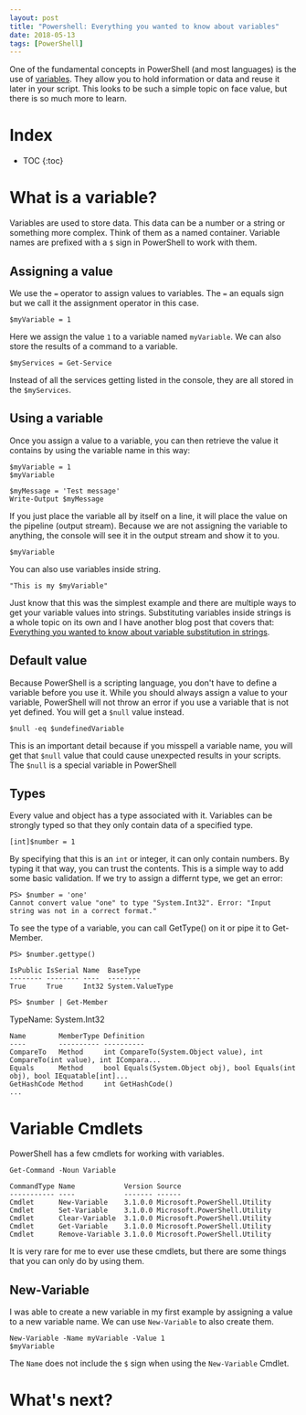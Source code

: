 ```yaml
---
layout: post
title: "Powershell: Everything you wanted to know about variables"
date: 2018-05-13
tags: [PowerShell]
---
```


One of the fundamental concepts in PowerShell (and most languages) is the use of [variables](https://docs.microsoft.com/en-us/powershell/module/microsoft.powershell.core/about/about_variables?view=powershell-6). They allow you to hold information or data and reuse it later in your script. This looks to be such a simple topic on face value, but there is so much more to learn.

<!--more-->

# Index

* TOC
{:toc}

# What is a variable?

Variables are used to store data. This data can be a number or a string or something more complex. Think of them as a named container. Variable names are prefixed with a `$` sign in PowerShell to work with them.

## Assigning a value

We use the `=` operator to assign values to variables. The `=` an equals sign but we call it the assignment operator in this case.

    $myVariable = 1

Here we assign the value `1` to a variable named `myVariable`. We can also store the results of a command to a variable.

    $myServices = Get-Service

Instead of all the services getting listed in the console, they are all stored in the `$myServices`.

## Using a variable

Once you assign a value to a variable, you can then retrieve the value it contains by using the variable name in this way:

    $myVariable = 1
    $myVariable

    $myMessage = 'Test message'
    Write-Output $myMessage

If you just place the variable all by itself on a line, it will place the value on the pipeline (output stream). Because we are not assigning the variable to anything, the console will see it in the output stream and show it to you.

    $myVariable

You can also use variables inside string.

    "This is my $myVariable"

Just know that this was the simplest example and there are multiple ways to get your variable values into strings. Substituting variables inside strings is a whole topic on its own and I have another blog post that covers that: [Everything you wanted to know about variable substitution in strings](/2017-01-13-powershell-variable-substitution-in-strings).

## Default value

Because PowerShell is a scripting language, you don't have to define a variable before you use it. While you should always assign a value to your variable, PowerShell will not throw an error if you use a variable that is not yet defined. You will get a `$null` value instead.

    $null -eq $undefinedVariable

This is an important detail because if you misspell a variable name, you will get that `$null` value that could cause unexpected results in your scripts. The `$null` is a special variable in PowerShell

## Types

Every value and object has a type associated with it. Variables can be strongly typed so that they only contain data of a specified type.

    [int]$number = 1

By specifying that this is an `int` or integer, it can only contain numbers. By typing it that way, you can trust the contents. This is a simple way to add some basic validation. If we try to assign a differnt type, we get an error:

    PS> $number = 'one'
    Cannot convert value "one" to type "System.Int32". Error: "Input string was not in a correct format."

To see the type of a variable, you can call GetType() on it or pipe it to Get-Member.

    PS> $number.gettype()

    IsPublic IsSerial Name  BaseType
    -------- -------- ----  --------
    True     True     Int32 System.ValueType

    PS> $number | Get-Member
 
   TypeName: System.Int32

    Name        MemberType Definition
    ----        ---------- ----------
    CompareTo   Method     int CompareTo(System.Object value), int CompareTo(int value), int ICompara...
    Equals      Method     bool Equals(System.Object obj), bool Equals(int obj), bool IEquatable[int]...
    GetHashCode Method     int GetHashCode()
    ...




# Variable Cmdlets

PowerShell has a few cmdlets for working with variables.

    Get-Command -Noun Variable

    CommandType Name            Version Source
    ----------- ----            ------- ------
    Cmdlet      New-Variable    3.1.0.0 Microsoft.PowerShell.Utility
    Cmdlet      Set-Variable    3.1.0.0 Microsoft.PowerShell.Utility
    Cmdlet      Clear-Variable  3.1.0.0 Microsoft.PowerShell.Utility
    Cmdlet      Get-Variable    3.1.0.0 Microsoft.PowerShell.Utility
    Cmdlet      Remove-Variable 3.1.0.0 Microsoft.PowerShell.Utility

It is very rare for me to ever use these cmdlets, but there are some things that you can only do by using them.

## New-Variable

I was able to create a new variable in my first example by assigning a value to a new variable name. We can use `New-Variable` to also create them.

    New-Variable -Name myVariable -Value 1
    $myVariable

The `Name` does not include the `$` sign when using the `New-Variable` Cmdlet.

# What's next?


